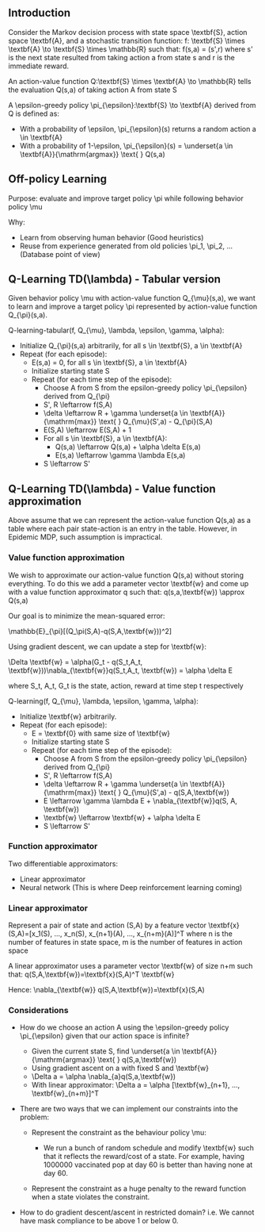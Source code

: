 
## Introduction

Consider the Markov decision process with state space <tex>\textbf{S}</tex>, action space <tex>\textbf{A}</tex>, and a stochastic transition function: <tex>f: \textbf{S} \times \textbf{A} \to \textbf{S} \times \mathbb{R}</tex> such that: <tex>f(s,a) = (s',r)</tex> where <tex>s'</tex> is the next state resulted from taking action <tex>a</tex> from state <tex>s</tex> and <tex>r</tex> is the immediate reward.

An action-value function <tex>Q:\textbf{S} \times \textbf{A} \to \mathbb{R}</tex> tells the evaluation <tex>Q(s,a)</tex> of taking action <tex>A</tex> from state <tex>S</tex>

A <tex>\epsilon</tex>-greedy policy <tex>\pi_{\epsilon}:\textbf{S} \to \textbf{A}</tex> derived from <tex>Q</tex> is defined as:

- With a probability of <tex>\epsilon</tex>, <tex>\pi_{\epsilon}(s)</tex> returns a random action <tex>a \in \textbf{A}</tex>
- With a probability of <tex>1-\epsilon</tex>, <tex>\pi_{\epsilon}(s) = \underset{a \in \textbf{A}}{\mathrm{argmax}} \text{ } Q(s,a)</tex>

## Off-policy Learning

Purpose: evaluate and improve target policy <tex>\pi</tex> while following behavior policy <tex>\mu</tex>

Why:
- Learn from observing human behavior (Good heuristics)
- Reuse from experience generated from old policies <tex>\pi_1, \pi_2, ...</tex> (Database point of view)

## Q-Learning TD(<tex>\lambda</tex>) - Tabular version

Given behavior policy <tex>\mu</tex> with action-value function <tex>Q_{\mu}(s,a)</tex>, we want to learn and improve a target policy <tex>\pi</tex> represented by action-value function <tex>Q_{\pi}(s,a)</tex>.

Q-learning-tabular(<tex>f, Q_{\mu}, \lambda, \epsilon, \gamma, \alpha</tex>):
- Initialize <tex>Q_{\pi}(s,a)</tex> arbitrarily, for all <tex>s \in \textbf{S}, a \in \textbf{A}</tex>
- Repeat (for each episode):
    - <tex>E(s,a) = 0</tex>, for all <tex>s \in \textbf{S}, a \in \textbf{A}</tex>
    - Initialize starting state <tex>S</tex>
    - Repeat (for each time step of the episode):
        - Choose <tex>A</tex> from <tex>S</tex> from the epsilon-greedy policy <tex>\pi_{\epsilon}</tex> derived from <tex>Q_{\pi}</tex>
        - <tex>S', R \leftarrow f(S,A)</tex>
        - <tex>\delta \leftarrow R + \gamma \underset{a \in \textbf{A}}{\mathrm{max}} \text{ } Q_{\mu}(S',a) - Q_{\pi}(S,A)</tex>
        - <tex>E(S,A) \leftarrow E(S,A) + 1</tex>
        - For all <tex>s \in \textbf{S}, a \in \textbf{A}</tex>:
            - <tex>Q(s,a) \leftarrow Q(s,a) + \alpha \delta E(s,a)</tex>
            - <tex>E(s,a) \leftarrow \gamma \lambda E(s,a)</tex>
        - <tex>S \leftarrow S'</tex>

## Q-Learning TD(<tex>\lambda</tex>) - Value function approximation

Above assume that we can represent the action-value function <tex>Q(s,a)</tex> as a table where each pair state-action is an entry in the table. However, in Epidemic MDP, such assumption is impractical.

### Value function approximation

We wish to approximate our action-value function <tex>Q(s,a)</tex> without storing everything. To do this we add a parameter vector <tex>\textbf{w}</tex> and come up with a value function approximator <tex>q</tex> such that: <tex>q(s,a,\textbf{w}) \approx Q(s,a)</tex>

Our goal is to minimize the mean-squared error:

<tex>\mathbb{E}_{\pi}[(Q\_\pi(S,A)-q(S,A,\textbf{w}))^2]</tex>

Using gradient descent, we can update a step for <tex>\textbf{w}</tex>:

<tex>\Delta \textbf{w} = \alpha(G_t - q(S_t,A_t, \textbf{w}))\nabla_{\textbf{w}}q(S_t,A_t, \textbf{w}) = \alpha \delta E</tex>

where <tex>S_t, A_t, G_t</tex> is the state, action, reward at time step <tex>t</tex> respectively

Q-learning(<tex>f, Q_{\mu}, \lambda, \epsilon, \gamma, \alpha</tex>):
- Initialize <tex>\textbf{w}</tex> arbitrarily.
- Repeat (for each episode):
    - <tex>E = \textbf{0}</tex> with same size of <tex>\textbf{w}</tex>
    - Initialize starting state <tex>S</tex>
    - Repeat (for each time step of the episode):
        - Choose <tex>A</tex> from <tex>S</tex> from the epsilon-greedy policy <tex>\pi_{\epsilon}</tex> derived from <tex>Q_{\pi}</tex>
        - <tex>S', R \leftarrow f(S,A)</tex>
        - <tex>\delta \leftarrow R + \gamma \underset{a \in \textbf{A}}{\mathrm{max}} \text{ } Q_{\mu}(S',a) - q(S,A,\textbf{w})</tex>
        - <tex>E \leftarrow \gamma \lambda E + \nabla_{\textbf{w}}q(S, A, \textbf{w})</tex>
        - <tex>\textbf{w} \leftarrow \textbf{w} + \alpha \delta E</tex>
        - <tex>S \leftarrow S'</tex>

### Function approximator

Two differentiable approximators:
- Linear approximator
- Neural network (This is where Deep reinforcement learning coming)

### Linear approximator

Represent a pair of state and action <tex>(S,A)</tex> by a feature vector <tex>\textbf{x}(S,A)=[x_1(S), ..., x_n(S), x_{n+1}(A), ..., x_{n+m}(A)]^T</tex> where <tex>n</tex> is the number of features in state space, <tex>m</tex>  is the number of features in action space

A linear approximator uses a parameter vector <tex>\textbf{w}</tex> of size <tex>n+m</tex> such that: <tex>q(S,A,\textbf{w})=\textbf{x}(S,A)^T \textbf{w}</tex>

Hence: <tex>\nabla_{\textbf{w}} q(S,A,\textbf{w})=\textbf{x}(S,A)</tex>


### Considerations

- How do we choose an action <tex>A</tex> using the <tex>\epsilon</tex>-greedy policy <tex>\pi_{\epsilon}</tex> given that our action space is infinite?
    - Given the current state <tex>S</tex>, find <tex>\underset{a \in \textbf{A}}{\mathrm{argmax}} \text{ } q(S,a,\textbf{w})</tex>
    - Using gradient ascent on <tex>a</tex> with fixed <tex>S</tex> and <tex>\textbf{w}</tex>
    - <tex>\Delta a = \alpha \nabla_{a}q(S,a,\textbf{w})</tex>
    - With linear approximator: <tex>\Delta a = \alpha [\textbf{w}\_{n+1}, ..., \textbf{w}_{n+m}]^T</tex>

- There are two ways that we can implement our constraints into the problem:
    - Represent the constraint as the behaviour policy <tex>\mu</tex>:
        - We run a bunch of random schedule and modify <tex>\textbf{w}</tex> such that it reflects the reward/cost of a state. For example, having 1000000 vaccinated pop at day 60 is better than having none at day 60.

    - Represent the constraint as a huge penalty to the reward function when a state violates the constraint.

- How to do gradient descent/ascent in restricted domain? i.e. We cannot have mask compliance to be above 1 or below 0.
